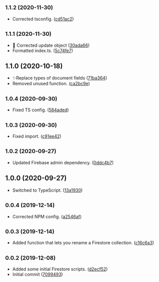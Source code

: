 ## <small>1.1.2 (2020-11-30)</small>

* Corrected tsconfig. ([cd51ac2](https://github.com/Learnlink/firestore-toolbox/commit/cd51ac2))



## <small>1.1.1 (2020-11-30)</small>

* 🎨 Corrected update object ([30ada66](https://github.com/Learnlink/firestore-toolbox/commit/30ada66))
* Formatted index.ts. ([5c74fe7](https://github.com/Learnlink/firestore-toolbox/commit/5c74fe7))



## 1.1.0 (2020-10-18)

* ✨Replace types of document fields ([71ba364](https://github.com/Learnlink/firestore-toolbox/commit/71ba364))
* Removed unused function. ([ca2bc9e](https://github.com/Learnlink/firestore-toolbox/commit/ca2bc9e))



## <small>1.0.4 (2020-09-30)</small>

* Fixed TS config. ([584aded](https://github.com/Learnlink/firestore-toolbox/commit/584aded))



## <small>1.0.3 (2020-09-30)</small>

* Fixed import. ([c91ee42](https://github.com/Learnlink/firestore-toolbox/commit/c91ee42))



## <small>1.0.2 (2020-09-27)</small>

* Updated Firebase admin dependency. ([0ddc4b7](https://github.com/Learnlink/firestore-toolbox/commit/0ddc4b7))



## 1.0.0 (2020-09-27)

* Switched to TypeScript. ([13a1930](https://github.com/Learnlink/firestore-toolbox/commit/13a1930))



## <small>0.0.4 (2019-12-14)</small>

* Corrected NPM config. ([a2546af](https://github.com/Learnlink/firestore-toolbox/commit/a2546af))



## <small>0.0.3 (2019-12-14)</small>

* Added function that lets you rename a Firestore collection. ([c16c6a3](https://github.com/Learnlink/firestore-toolbox/commit/c16c6a3))



## <small>0.0.2 (2019-12-08)</small>

* Added some initial Firestore scripts. ([d2ecf52](https://github.com/Learnlink/firestore-toolbox/commit/d2ecf52))
* Initial commit ([7099493](https://github.com/Learnlink/firestore-toolbox/commit/7099493))



